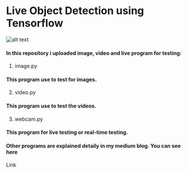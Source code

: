 # Live Object Detection using Tensorflow

![alt text](https://www.digitalvidya.com/wp-content/uploads/2019/02/Tensorflow-Object-Detection-1280x720.jpg)


#### In this repository i uploaded image, video and live program for testing:

1. image.py

#### This program use to test for images.

2. video.py

####  This program use to test the videos.

3. webcam.py

####  This program for live testing or real-time testing.


####  Other programs are explained detaily in my medium blog. You can see here


Link



